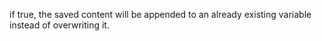 if true, the saved content will be appended to an already existing variable instead of overwriting it.